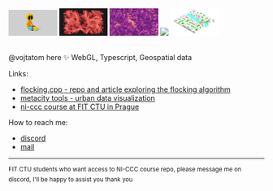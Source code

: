 <div>
<img style="width: 19%" src="images/creation.png">
<img style="width: 19%" src="images/flocking.png">
<img style="width: 19%" src="images/flow.png">
<img style="width: 19%" src="images/metacity.png">
<img style="width: 19%" src="images/metacityService.png">
</div>

<br>

@vojtatom here ✨ WebGL, Typescript, Geospatial data

Links:

- [flocking.cpp - repo and article exploring the flocking algorithm](https://vojtatom.github.io/flocking.cpp/)
- [metacity tools - urban data visualization](https://metacity.cc)
- [ni-ccc course at FIT CTU in Prague](https://ni-ccc.github.io)

How to reach me:

- [discord](http://discordapp.com/users/677925589599911936)
- [mail](mailto:hello@vojtatom.cz)

---

<sup>
FIT CTU students who want access to NI-CCC course repo, please message me on discord, I'll be happy to assist you thank you </sup>
